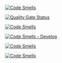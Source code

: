 [![Code Smells](https://sonarcloud.io/api/project_badges/measure?project=PIROSS-Dynamics_Schoolo-back&metric=code_smells&branch=develop)](https://sonarcloud.io/summary/new_code?id=PIROSS-Dynamics_Schoolo-back&branch=develop)

[![Quality Gate Status](https://sonarcloud.io/api/project_badges/measure?project=PIROSS-Dynamics_Schoolo-back&metric=alert_status&branch=develop)](https://sonarcloud.io/dashboard?id=PIROSS-Dynamics_Schoolo-back&branch=develop)

[![Code Smells](https://sonarcloud.io/api/project_badges/measure?project=PIROSS-Dynamics_Schoolo-back&metric=code_smells)](https://sonarcloud.io/summary/new_code?id=PIROSS-Dynamics_Schoolo-back)

[![Code Smells - Develop](https://sonarcloud.io/api/project_badges/measure?project=PIROSS-Dynamics_Schoolo-back&metric=code_smells&branch=develop)](https://sonarcloud.io/summary/new_code?id=PIROSS-Dynamics_Schoolo-back&branch=develop)  

[![Code Smells](https://sonarcloud.io/api/project_badges/measure?project=PIROSS-Dynamics_Schoolo-back&metric=code_smells)](https://sonarcloud.io/summary/new_code?id=PIROSS-Dynamics_Schoolo-back)

[![Code Smells](https://sonarcloud.io/api/project_badges/measure?project=PIROSS-Dynamics_Schoolo-back&metric=code_smells&branch=develop)](https://sonarcloud.io/summary/new_code?id=PIROSS-Dynamics_Schoolo-back&branch=develop)
